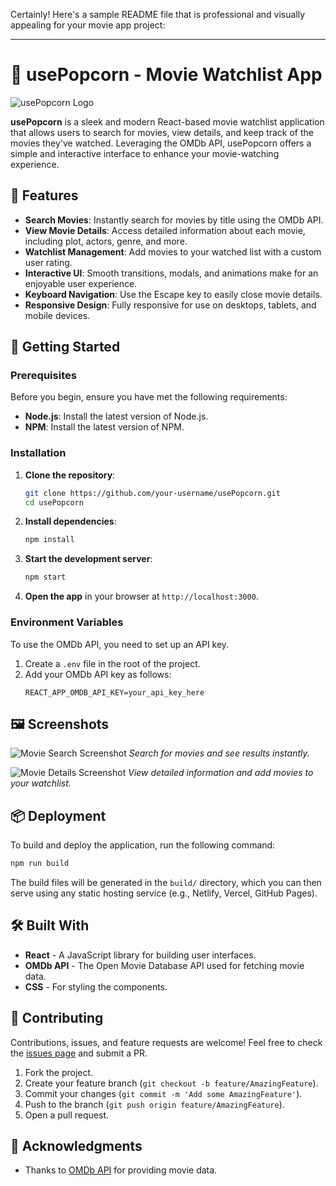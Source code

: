 Certainly! Here's a sample README file that is professional and visually appealing for your movie app project:

---

# 🎥 usePopcorn - Movie Watchlist App

![usePopcorn Logo](path_to_logo.png)

**usePopcorn** is a sleek and modern React-based movie watchlist application that allows users to search for movies, view details, and keep track of the movies they've watched. Leveraging the OMDb API, usePopcorn offers a simple and interactive interface to enhance your movie-watching experience.

## 🌟 Features

- **Search Movies**: Instantly search for movies by title using the OMDb API.
- **View Movie Details**: Access detailed information about each movie, including plot, actors, genre, and more.
- **Watchlist Management**: Add movies to your watched list with a custom user rating.
- **Interactive UI**: Smooth transitions, modals, and animations make for an enjoyable user experience.
- **Keyboard Navigation**: Use the Escape key to easily close movie details.
- **Responsive Design**: Fully responsive for use on desktops, tablets, and mobile devices.

## 🚀 Getting Started

### Prerequisites

Before you begin, ensure you have met the following requirements:

- **Node.js**: Install the latest version of Node.js.
- **NPM**: Install the latest version of NPM.

### Installation

1. **Clone the repository**:
   ```bash
   git clone https://github.com/your-username/usePopcorn.git
   cd usePopcorn
   ```

2. **Install dependencies**:
   ```bash
   npm install
   ```

3. **Start the development server**:
   ```bash
   npm start
   ```

4. **Open the app** in your browser at `http://localhost:3000`.

### Environment Variables

To use the OMDb API, you need to set up an API key.

1. Create a `.env` file in the root of the project.
2. Add your OMDb API key as follows:
   ```
   REACT_APP_OMDB_API_KEY=your_api_key_here
   ```

## 🖼️ Screenshots

![Movie Search Screenshot](path_to_screenshot.png)
*Search for movies and see results instantly.*

![Movie Details Screenshot](path_to_screenshot.png)
*View detailed information and add movies to your watchlist.*

## 📦 Deployment

To build and deploy the application, run the following command:

```bash
npm run build
```

The build files will be generated in the `build/` directory, which you can then serve using any static hosting service (e.g., Netlify, Vercel, GitHub Pages).

## 🛠️ Built With

- **React** - A JavaScript library for building user interfaces.
- **OMDb API** - The Open Movie Database API used for fetching movie data.
- **CSS** - For styling the components.

## 🤝 Contributing

Contributions, issues, and feature requests are welcome! Feel free to check the [issues page](https://github.com/your-username/usePopcorn/issues) and submit a PR.

1. Fork the project.
2. Create your feature branch (`git checkout -b feature/AmazingFeature`).
3. Commit your changes (`git commit -m 'Add some AmazingFeature'`).
4. Push to the branch (`git push origin feature/AmazingFeature`).
5. Open a pull request.

## 💬 Acknowledgments

- Thanks to [OMDb API](http://www.omdbapi.com/) for providing movie data.

